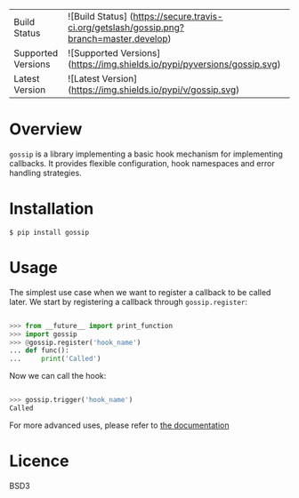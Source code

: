 |                       |                                                                                         |
|-----------------------|-----------------------------------------------------------------------------------------|
| Build Status          | ![Build Status] (https://secure.travis-ci.org/getslash/gossip.png?branch=master,develop) |
| Supported Versions    | ![Supported Versions] (https://img.shields.io/pypi/pyversions/gossip.svg)               |
| Latest Version        | ![Latest Version] (https://img.shields.io/pypi/v/gossip.svg)                            |


# Overview

`gossip` is a library implementing a basic hook mechanism for implementing callbacks. It provides flexible configuration, hook namespaces and error handling strategies.

# Installation

```
$ pip install gossip
```

# Usage

The simplest use case when we want to register a callback to be called later. We start by registering a callback through `gossip.register`:

```python

>>> from __future__ import print_function
>>> import gossip
>>> @gossip.register('hook_name')
... def func():
...     print('Called')

```

Now we can call the hook:

```python

>>> gossip.trigger('hook_name')
Called

```

For more advanced uses, please refer to [the documentation](http://gossip.readthedocs.org ) 
										

# Licence

BSD3

